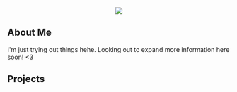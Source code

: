 
<center><img style="text-align:center;" src="https://media.giphy.com/media/v1.Y2lkPTc5MGI3NjExYTAyMjc2ZWQyNzhmODM2YzI1ZDk3MWVmYjcxNmNiZTUxMzNkZGI2MSZjdD1n/JEROrFx7moGElXZ1dL/giphy.gif"></center>
  
  <h2>About Me</h2>
  <p>I'm just trying out things hehe. Looking out to expand more information here soon! <3</p>
                                                                                        
  
                                                                                        
  <h2>Projects</h2>
  
  
  
  
  
 
  
  

